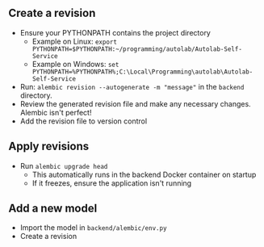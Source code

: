 ## Create a revision

* Ensure your PYTHONPATH contains the project directory
    * Example on Linux: `export PYTHONPATH=$PYTHONPATH:~/programming/autolab/Autolab-Self-Service`
    * Example on Windows: `set PYTHONPATH=%PYTHONPATH%;C:\Local\Programming\autolab\Autolab-Self-Service`
* Run: `alembic revision --autogenerate -m "message"` in the `backend` directory.
* Review the generated revision file and make any necessary changes. Alembic isn't perfect!
* Add the revision file to version control

## Apply revisions

* Run `alembic upgrade head`
    * This automatically runs in the backend Docker container on startup
    * If it freezes, ensure the application isn't running

## Add a new model

* Import the model in `backend/alembic/env.py`
* Create a revision